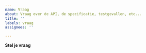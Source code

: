 ```yaml
---
name: Vraag
about: Vraag over de API, de specificatie, testgevallen, etc...
title: ''
labels: vraag
assignees: ''

---
```


**Stel je vraag**
